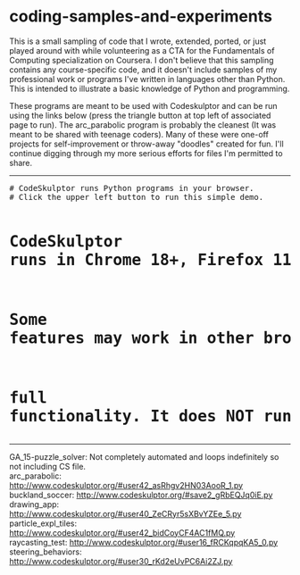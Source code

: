 # coding-samples-and-experiments

This is a small sampling of code that I wrote, extended, ported, or just played around with while volunteering as a CTA for the Fundamentals of Computing specialization on Coursera. I don't believe that this sampling contains any course-specific code, and it doesn't include samples of my professional work or programs I've written in languages other than Python. This is intended to illustrate a basic knowledge of Python and programming. 

These programs are meant to be used with Codeskulptor and can be run using the links below (press the triangle button at top left of associated page to run). The arc_parabolic program is probably the cleanest (It was meant to be shared with teenage coders). Many of these were one-off projects for self-improvement or throw-away "doodles" created for fun. I'll continue digging through my more serious efforts for files I'm permitted to share.

<hr>
<pre># CodeSkulptor runs Python programs in your browser.
# Click the upper left button to run this simple demo.

# CodeSkulptor runs in Chrome 18+, Firefox 11+, and Safari 6+.
# Some features may work in other browsers, but do not expect
# full functionality.  It does NOT run in Internet Explorer.</pre>
<hr>

GA_15-puzzle_solver: Not completely automated and loops indefinitely so not including CS file. <br>
arc_parabolic: http://www.codeskulptor.org/#user42_asRhgv2HN03AooR_1.py <br>
buckland_soccer: http://www.codeskulptor.org/#save2_gRbEQJq0iE.py <br>
drawing_app: http://www.codeskulptor.org/#user40_ZeCRyr5sXBvYZEe_5.py <br>
particle_expl_tiles: http://www.codeskulptor.org/#user42_bidCoyCF4AC1fMQ.py <br>
raycasting_test: http://www.codeskulptor.org/#user16_fRCKqpqKA5_0.py <br>
steering_behaviors: http://www.codeskulptor.org/#user30_rKd2eUvPC6Ai2ZJ.py
